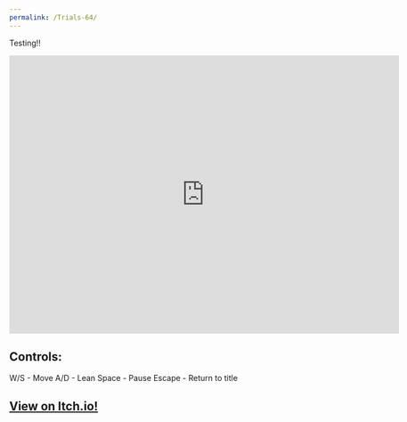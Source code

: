 ```yaml
---
permalink: /Trials-64/
---
```


Testing!!
<iframe src="https://banrescoding.github.io/Portfolio/Games/Trials64/" name="Trials 64" style="height:500px;width:700px;border:none;" title="Trials 64"></iframe>

## Controls:

W/S - Move
A/D - Lean
Space - Pause
Escape - Return to title

## [View on Itch.io!](https://banres.itch.io/trials-64-jam)
